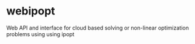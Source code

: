 # webipopt
Web API and interface for cloud based solving or non-linear optimization problems using using ipopt
